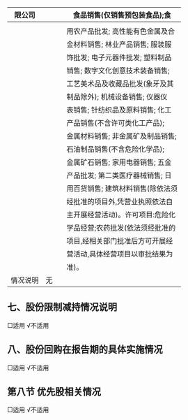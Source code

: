 | 限公司  |   |  | 食品销售(仅销售预包装食品);食   |
|------|---|--|--------------------|
|      |   |  |                    |
|      |   |  | 用农产品批发; 高性能有色金属及合  |
|      |   |  | 金材料销售; 林业产品销售; 服装服 |
|      |   |  | 饰批发; 电子元器件批发; 塑料制品 |
|      |   |  | 销售; 数字文化创意技术装备销售;  |
|      |   |  | 工艺美术品及收藏品批发(象牙及其   |
|      |   |  | 制品除外); 机械设备销售; 仪器仪 |
|      |   |  | 表销售; 针纺织品及原料销售; 化工 |
|      |   |  | 产品销售(不含许可类化工产品);   |
|      |   |  | 金属材料销售; 非金属矿及制品销售; |
|      |   |  | 石油制品销售(不含危险化学品);   |
|      |   |  | 金属矿石销售; 家用电器销售; 五金 |
|      |   |  | 产品批发; 第二类医疗器械销售; 日 |
|      |   |  | 用百货销售; 建筑材料销售(除依法须 |
|      |   |  | 经批准的项目外,凭营业执照依法自   |
|      |   |  | 主开展经营活动)。许可项目:危险化  |
|      |   |  | 学品经营;农药批发(依法须经批准的  |
|      |   |  | 项目,经相关部门批准后方可开展经   |
|      |   |  | 营活动,具体经营项目以审批结果为   |
|      |   |  | 准)。                |
| 情况说明 | 无 |  |                    |

## 七、股份限制减持情况说明

□适用 √不适用

## 八、股份回购在报告期的具体实施情况

□适用 √不适用

## 第八节 优先股相关情况

□适用 √不适用